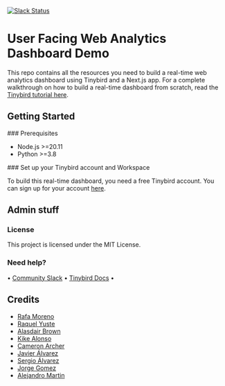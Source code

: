 <p>
  <a href="https://www.tinybird.co/join-our-slack-community"><img alt="Slack Status" src="https://img.shields.io/badge/slack-chat-1FCC83?style=flat&logo=slack"></a>
</p>

# User Facing Web Analytics Dashboard Demo

This repo contains all the resources you need to build a real-time web analytics dashboard using Tinybird and a Next.js app. For a complete walkthrough on how to build a real-time dashboard from scratch, read the [Tinybird tutorial here](https://www.tinybird.co/docs/guides/tutorials/user-facing-web-analytics).

## Getting Started

### Prerequisites

- Node.js >=20.11
- Python >=3.8

### Set up your Tinybird account and Workspace

To build this real-time dashboard, you need a free Tinybird account. You can sign up for your account [here](https://www.tinybird.co/signup).

## Admin stuff

### License

This project is licensed under the MIT License.

### Need help?

&bull; [Community Slack](https://www.tinybird.co/join-our-slack-community) &bull; [Tinybird Docs](https://docs.tinybird.co/) &bull;

## Credits

- [Rafa Moreno](https://github.com/rmorehig)
- [Raquel Yuste](https://github.com/raqyuste)
- [Alasdair Brown](https://github.com/sdairs)
- [Kike Alonso](https://github.com/kukukaka)
- [Cameron Archer](https://github.com/tb-peregrine)
- [Javier Álvarez](https://github.com/xavijam)
- [Sergio Álvarez](https://github.com/saleiva)
- [Jorge Gomez](https://github.com/jorgesancha)
- [Alejandro Martin](https://github.com/alejandromav)
